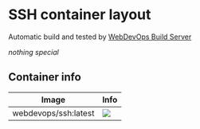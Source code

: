 # SSH container layout

Automatic build and tested by [WebDevOps Build Server](https://build.webdevops.io/)


_nothing special_


## Container info

Image                               | Info                                                                       
----------------------------------- | ----------------------------------------------------------------------------------
webdevops/ssh:latest                | [![](https://badge.imagelayers.io/webdevops/ssh:latest.svg)](https://imagelayers.io/?images=webdevops/ssh:latest 'Get your own badge on imagelayers.io')
